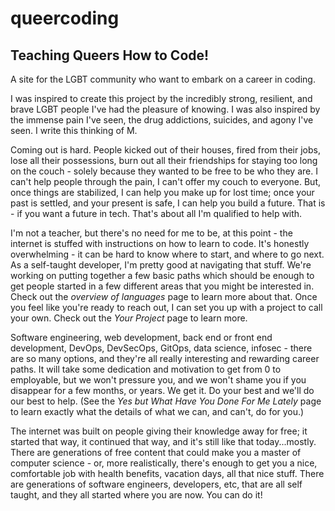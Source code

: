 # queercoding

## Teaching Queers How to Code!

A site for the LGBT community who want to embark on a career in coding.

I was inspired to create this project by the incredibly strong, resilient, and brave LGBT people I've had the pleasure of knowing. I was also inspired by the immense pain I've seen, the drug addictions, suicides, and agony I've seen. I write this thinking of M.

Coming out is hard. People kicked out of their houses, fired from their jobs, lose all their possessions, burn out all their friendships for staying too long on the couch - solely because they wanted to be free to be who they are. I can't help people through the pain, I can't offer my couch to everyone. But, once things are stabilized, I can help you make up for lost time; once your past is settled, and your present is safe, I can help you build a future. That is - if you want a future in tech. That's about all I'm qualified to help with.

I'm not a teacher, but there's no need for me to be, at this point - the internet is stuffed with instructions on how to learn to code. It's honestly overwhelming - it can be hard to know where to start, and where to go next. As a self-taught developer, I'm pretty good at navigating that stuff. We're working on putting together a few basic paths which should be enough to get people started in a few different areas that you might be interested in. Check out the _overview of languages_ page to learn more about that. Once you feel like you're ready to reach out, I can set you up with a project to call your own. Check out the _Your Project_ page to learn more.

Software engineering, web development, back end or front end development, DevOps, DevSecOps, GitOps, data science, infosec - there are so many options, and they're all really interesting and rewarding career paths. It will take some dedication and motivation to get from 0 to employable, but we won't pressure you, and we won't shame you if you disappear for a few months, or years. We get it. Do your best and we'll do our best to help. (See the _Yes but What Have You Done For Me Lately_ page to learn exactly what the details of what we can, and can't, do for you.)

The internet was built on people giving their knowledge away for free; it started that way, it continued that way, and it's still like that today...mostly. There are generations of free content that could make you a master of computer science - or, more realistically, there's enough to get you a nice, comfortable job with health benefits, vacation days, all that nice stuff. There are generations of software engineers, developers, etc, that are all self taught, and they all started where you are now. You can do it!
